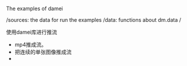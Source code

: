 The examples of damei

/sources: the data for run the examples /data: functions about dm.data /

使用damei库进行推流

+ mp4推成流。
+ 把连续的单张图像推成流
+ 

